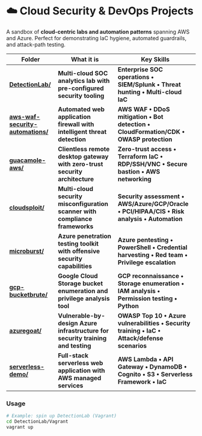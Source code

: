 # ☁️ Cloud Security & DevOps Projects

A sandbox of **cloud-centric labs and automation patterns** spanning AWS and Azure.
Perfect for demonstrating IaC hygiene, automated guardrails, and attack-path testing.

| Folder | What it is | Key Skills |
|--------|------------|------------|
| **[DetectionLab/](DetectionLab/)** | **Multi-cloud SOC analytics lab with pre-configured security tooling** | **Enterprise SOC operations • SIEM/Splunk • Threat hunting • Multi-cloud IaC** |
| **[aws-waf-security-automations/](aws-waf-security-automations/)** | **Automated web application firewall with intelligent threat detection** | **AWS WAF • DDoS mitigation • Bot detection • CloudFormation/CDK • OWASP protection** |
| **[guacamole-aws/](guacamole-aws/)** | **Clientless remote desktop gateway with zero-trust security architecture** | **Zero-trust access • Terraform IaC • RDP/SSH/VNC • Secure bastion • AWS networking** |
| **[cloudsploit/](cloudsploit/)** | **Multi-cloud security misconfiguration scanner with compliance frameworks** | **Security assessment • AWS/Azure/GCP/Oracle • PCI/HIPAA/CIS • Risk analysis • Automation** |
| **[microburst/](microburst/)** | **Azure penetration testing toolkit with offensive security capabilities** | **Azure pentesting • PowerShell • Credential harvesting • Red team • Privilege escalation** |
| **[gcp-bucketbrute/](gcp-bucketbrute/)** | **Google Cloud Storage bucket enumeration and privilege analysis tool** | **GCP reconnaissance • Storage enumeration • IAM analysis • Permission testing • Python** |
| **[azuregoat/](azuregoat/)** | **Vulnerable-by-design Azure infrastructure for security training and testing** | **OWASP Top 10 • Azure vulnerabilities • Security training • IaC • Attack/defense scenarios** |
| **[serverless-demo/](serverless-demo/)** | **Full-stack serverless web application with AWS managed services** | **AWS Lambda • API Gateway • DynamoDB • Cognito • S3 • Serverless Framework • IaC** |

### Usage

```bash
# Example: spin up DetectionLab (Vagrant)
cd DetectionLab/Vagrant
vagrant up

